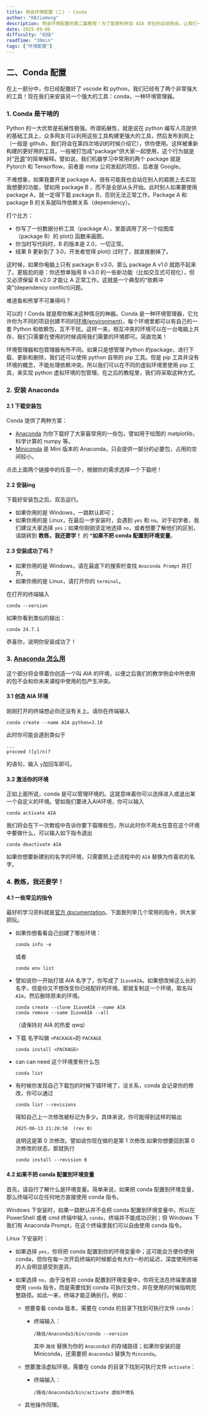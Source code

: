 ```yaml
---
title: 例会环境配置（二) - Conda
author: "KBJiaHeng"
description: 例会环境配置的第二篇教程！为了能顺利参加 AIA 学社的后续例会，让我们一起在电脑上搭建好基本的编程环境吧~
date: 2025-09-06
difficulty: "初级"
readTime: "30min"
tags: ["环境配置"]
---
```

## 二、Conda 配置

在上一部分中，你已经配置好了 vscode 和 python，我们已经有了两个非常强大的工具！现在我们来安装另一个强大的工具：conda，一种环境管理器。

### 1. Conda 是干啥的

Python 的一大优势是拓展性极强。所谓拓展性，就是说在 python 编写人员提供的基础工具上，众多网友可以利用这些工具构建更强大的工具，然后发布到网上（一般是 github，我们将会在第四次培训的时候介绍它），供你使用。这样被重新构建的更好用的工具，一般被打包成"package"供大家一起使用，这个行为就是对“[开源](https://en.wikipedia.org/wiki/Free_software_movement)”的简单解释。譬如说，我们机器学习中常用的两个 package 就是 Pytorch 和 Tensorflow，前者是 meta 公司发起的项目，后者是 Google。

不难想象，如果我要开发 package A，很有可能我也会站在别人的肩膀上去实现我想要的功能，譬如用 package B ，而不是全部从头开始。此时别人如果要使用 package A，就一定得下载 package B，否则无法正常工作。Package A 和 package B 的关系就叫作依赖关系（dependency）。

打个比方：

- 你写了一份数据分析工具（package A），里面调用了另一个绘图库（package B）的 plot() 函数来画图。
- 你当时写代码时，B 的版本是 2.0，一切正常。
- 结果 B 更新到了 3.0，开发者觉得 plot() 过时了，就直接删掉了。

这时候，如果你电脑上只有 package B v3.0，那么 package A v1.0 就跑不起来了。更尴尬的是：你还想单独用 B v3.0 的一些新功能（比如交互式可视化），但又必须保留 B v2.0 才能让 A 正常工作。这就是一个典型的“依赖冲突”(dependency conflict)问题。

难道鱼和熊掌不可兼得吗？

可以的！Conda 就是帮你解决这种情况的神器。Conda 是一种环境管理器，它允许你为不同的项目创建不同的[环境(environment)](https://www.anaconda.com/docs/tools/working-with-conda/environments)，每个环境里都可以有自己的一套 Python 和依赖包，互不干扰。这样一来，相互冲突的环境可以在一台电脑上共存，我们只需要在使用的时候调用我们需要的环境即可。简直完美！

环境管理器和包管理器有所不同。如果只是想管理 Python 的package，进行下载、更新和删除，我们还可以使用 python 自带的 pip 工具。但是 pip 工具并没有环境的概念，不能处理依赖冲突。所以我们可以在不同的虚拟环境里使用 pip 工具，来实现 python 虚拟环境的包管理。在之后的教程里，我们将采取这种方式。

### 2. 安装 Anaconda

#### **2.1 下载安装包**

Conda 提供了两种方案：

- [Anaconda](https://www.anaconda.com/download) 为你下载好了大家最常用的一些包，譬如用于绘图的 matplotlib，科学计算的 numpy 等。
- [Miniconda](https://www.anaconda.com/docs/getting-started/miniconda/main) 是 Mini 版本的 Anaconda，只会提供一部分的必要包，占用的空间较小。

点击上面两个链接中的任意一个，根据你的需求选择一个下载吧！

#### **2.2 安装ing**

下载好安装包之后，双击运行。

- 如果你用的是 Windows，一路默认即可；
- 如果你用的是 Linux，在最后一步安装时，会遇到 `yes` 和 `no`。对于初学者，我们建议大家选择 `yes`；如果你刚刚坚定地选择 `no`，或者想要了解他们的区别，请跳转到 **教练，我还要学！** 的 ***如果不把 conda 配置到环境变量**。

#### **2.3 安装成功了吗？**

- 如果你用的是 Windows，请在最底下的搜索栏查找 `Anaconda Prompt` 并打开。
- 如果你用的是 Linux，请打开你的 `terminal`。

在打开的终端输入 

```
conda --version
```

如果你看到类似的输出：

```
conda 24.7.1
```

恭喜你，说明你安装成功了！

### 3. [Anaconda 怎么用](https://docs.conda.io/projects/conda/en/latest/user-guide/getting-started.html)

这个部分将会带着你创造一个叫 *AIA* 的环境，以便之后我们的教学例会中所使用的包不会和你未来课程中使用的包产生冲突。

#### **3.1 创造 AIA 环境**

刚刚打开的终端想必你还没有关上。请你在终端输入 

```
conda create --name AIA python=3.10
```

此时你可能会遇到类似于

```
...
proceed ([y]/n)?
```

的语句，输入 `y`加回车即可。

#### **3.2 激活你的环境**

正如上面所说，conda 是可以管理环境的。这就意味着你可以选择进入或退出某一个自定义的环境。譬如我们要进入*AIA*环境，你可以输入

```
conda activate AIA
```

我们将会在下一次教程中告诉你要下载哪些包，所以此时你不用太在意在这个环境中要做什么，可以输入如下指令退出

```
conda deactivate AIA
```

如果你想要新建别的名字的环境，只需要把上述流程中的 `AIA` 替换为你喜欢的名字。

### 4. 教练，我还要学！

#### **4.1 一些常见的指令**

最好的学习资料就是[官方 documentation](https://docs.conda.io/projects/conda/en/4.6.0/_downloads/52a95608c49671267e40c689e0bc00ca/conda-cheatsheet.pdf)。下面我列举几个常用的指令，供大家把玩。

- 如果你想看看自己创建了哪些环境：

  ```
  conda info -e
  ```

  或者 

  ```
  conda env list
  ```

- 譬如说你一开始打错 AIA 名字了，你写成了 `ILoveAIA`。如果想改掉这么长的名字，但是你又不想改变你已经配好的环境。那就复制这一个环境，取名叫 `AIA`，然后删除原来的环境。

  ```
  conda create --clone ILoveAIA --name AIA
  conda remove --name ILoveAIA --all
  ```

  （请保持对 AIA 的热爱 qwq）
- 下载 名字叫做 `<PACKAGE>`的 `PACKAGE`

  ```
  conda install <PACKAGE>
  ```

- can can need 这个环境里有什么包

  ```
  conda list
  ```

- 有时候你发现自己下载包的时候下错环境了，没关系，conda 会记录你的修改，你可以通过

  ```
  conda list --revisions
  ```

  得知自己上一次修改被标记为多少。具体来说，你可能得到这样的输出

  ```
  2025-06-13 21:20:58  (rev 0)
  ```

  说明这是第 0 次修改。譬如说你现在做的是第 1 次修改.如果你想要回到第 0 次修改的状态，那就执行

  ```
  conda install --revision 0
  ```

#### **4.2 如果不把 conda 配置到环境变量**

首先，请自行了解什么是环境变量。简单来说，如果把 conda 配置到环境变量，那么终端可以在任何地方直接使用 conda 指令。

Windows 下安装时，如果一路默认并不会把 conda 配置到环境变量中。所以在 PowerShell 或者 cmd 终端中输入 `conda`，终端并不能成功识别；但 Windows 下我们有 Anaconda Prompt，在这个终端里我们可以自由使用 conda 指令。

Linux 下安装时：

- 如果选择 `yes`，你将把 conda 配置到你的环境变量中；这可能会方便你使用 conda，但你在每一次开启终端的时候都会有大约一秒的延迟，深度使用终端的人会明显感受到差异。
- 如果选择 `no`，由于没有将 conda 配置到环境变量中，你将无法在终端里直接使用 `conda` 指令，而是需要找到 conda 可执行文件，并在使用的时候指明完整路径。如此一来，终端才能正确执行。例如：

  - 想要查看 conda 版本，需要在 conda 的目录下找到可执行文件 `conda`：
    - 终端输入：
  
      ```
      /路径/Anaconda3/bin/conda --version
      ```
      其中 `路径` 替换为你的 `Anaconda3` 的存储路径；如果你安装的是 Miniconda，还需要把 `Anaconda3` 替换为 `Minconda`。
  - 想要激活虚拟环境，需要在 conda 的目录下找到可执行文件 `activate`：
    - 终端输入：
      
      ```
      /路径/Anaconda3/bin/activate 虚拟环境名
      ```
  - 其他操作同理。
